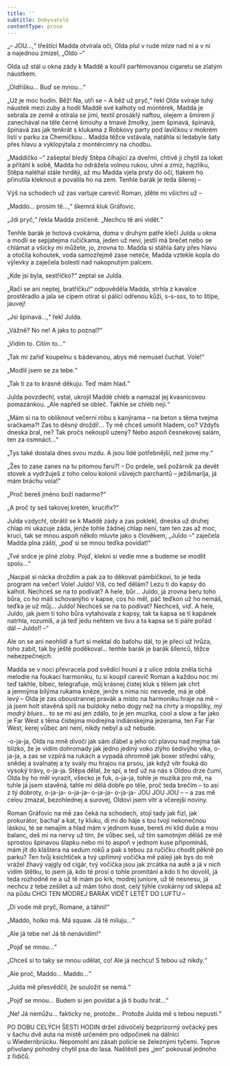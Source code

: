 ```yaml
---
title: ''
subtitle: Dobyvatelé
contentType: prose
---
```


  

„– JOU…,“ třeštící Madda otvírala oči, Olda plul v rudé mlze nad ní a v ní a najednou zmizel, „Oldo –“

Olda už stál u okna zády k Maddě a kouřil parfémovanou cigaretu se zlatým náustkem.

„Oldříšku… Buď se mnou…“

„Už je moc hodin. Běž! Na, utři se – A běž už pryč,“ řekl Olda svíraje tuhý náustek mezi zuby a hodil Maddě své kalhoty od montérek, Madda je sebrala ze země a otírala se jimi, textil prosáklý naftou, olejem a šmírem jí zanechával na těle černé šmouhy a tmavé žmolky, jsem špinavá, špinavá, špinavá zas jak tenkrát s klukama z Robkovy party pod lavičkou v mokrém listí v parku za Chemičkou… Madda těžce vstávala, natáhla si ledabyle šaty přes hlavu a vyklopýtala z montércimry na chodbu.

„Maddičko –“ zašeptal bledý Stěpa číhající za dveřmi, chtivě ji chytil za loket a přitáhl k sobě, Madda ho odrážela volnou rukou, uhni a zmiz, hajzlíku, Stěpa naléhal stále tvrději, až mu Madda vjela prsty do očí, tlakem ho přinutila kleknout a povalila ho na zem. Tenhle barák je teda šílenej –

Výš na schodech už zas vartuje carevič Roman, jděte mi všichni už –

„Maddo… prosím tě…,“ škemrá kluk Gráfovic.

„Jdi pryč,“ řekla Madda zničeně. „Nechcu tě ani vidět.“

Tenhle barák je hotová cvokárna, doma v druhým patře klečí Julda u okna a modlí se sepjatejma ručičkama, jeden už neví, jestli má brečet nebo se chlámat a všicky mi můžete, jo, zrovna to. Madda si stáhla šaty přes hlavu a otočila kohoutek, voda samozřejmě zase neteče, Madda vztekle kopla do výlevky a zaječela bolestí nad nakopnutým palcem.

„Kde jsi byla, sestřičko?“ zeptal se Julda.

„Rači se ani neptej, bratříčku!“ odpověděla Madda, strhla z kavalce prostěradlo a jala se cípem otírat si pálící odřenou kůži, s-s-sss, to to štípe, jauvej!

„Jsi špinavá…,“ řekl Julda.

„Vážně? No ne! A jaks to poznal?“

„Vidím to. Cítím to…“

„Tak mi zařiď koupelnu s bádevanou, abys mě nemusel čuchat. Vole!“

„Modlil jsem se za tebe.“

„Tak ti za to krásně děkuju. Teď mám hlad.“

Julda povzdechl, vstal, ukrojil Maddě chléb a namazal jej kvasnicovou pomazánkou. „Ale napřed se obleč. Takhle se chléb nejí.“

„Mám si na to oblíknout večerní róbu s kanýrama – na beton s těma tvejma sračkama?! Zas to děsný droždí!… Ty mě chceš umořit hladem, co? Vždyťs dneska bral, ne? Tak pročs nekoupil uzený? Nebo aspoň česnekovej salám, ten za osmnáct…“

„Tys také dostala dnes svou mzdu. A jsou lidé potřebnější, než jsme my.“

„Žes to zase zanes na tu pitomou faru?! – Do prdele, seš požárník za devět stovek a vydržuješ z toho celou kolonii všivejch parchantů – ježíšmaríja, já mám bráchu vola!“

„Proč bereš jméno boží nadarmo?“

„A proč ty seš takovej kretén, krucifix?“

Julda vzdychl, obrátil se k Maddě zády a zas poklekl, dneska už druhej chlap mi ukazuje záda, jenže tohle žádnej chlap není, tam ten zas až moc, kruci, tak se mnou aspoň někdo mluvte jako s člověkem, „Juldo –“ zaječela Madda plna záští, „poď si se mnou teďka povídat!“

„Tvé srdce je plné zloby. Pojď, klekni si vedle mne a budeme se modlit spolu…“

„Nacpat si nácka droždím a pak za to děkovat pámbíčkovi, to je teda program na večer! Vole! Juldo! Víš, co teď dělám? Lezu ti do kapsy do kalhot. Nechceš se na to podívat? A hele, bůr… Juldo, já zrovna beru toho bůra, co ho máš schovanýho v kapse, cos ho měl, páč teďkon už ho nemáš, teďka je už můj… Juldo! Nechceš se na to podívat? Nechceš, viď. A hele, Juldo, jak jsem ti toho bůra vytahovala z kapsy, tak ta kapsa se ti kapánek natrhla, rozumíš, a já teď jedu nehtem ve švu a ta kapsa se ti páře pořád dál – Juldo!! –“

Ale on se ani neohlídl a furt si mektal do baťohu dál, to je přeci už hrůza, toho zabít, tak by ještě poděkoval… tenhle barák je barák šílenců, těžce nebezpečnejch.

Madda se v noci převracela pod svědící houní a z ulice zdola zněla tichá melodie na foukací harmoniku, tu si koupil carevič Roman a každou noc mi teď takhle, blbec, telegrafuje, můj krásnej čistej kluk s tělem jak chrt a jemnýma bílýma rukama kněze, jenže s nima nic nesvede, má je obě levý – Olda je zas oboustrannej pravák a místo na harmoniku hraje na mě – já jsem holt stavěná spíš na buldoky nebo dogy než na chrty a mopslíky, _mý modrý blues_… to se mi asi jen zdálo, to je jen muzika, cool a slow a far jako je Far West s těma čistejma modrejma indiánskejma jezerama, ten Far Far West, kerej vůbec ani není, nikdy nebyl a už nebude.

\-o-ja-ja, Olda na mně divočí jak sám ďábel a jeho oči plavou nad mejma tak blízko, že je vidím dohromady jak jedno jediný voko zlýho šedivýho vlka, o-ja-ja, a zas se vzpírá na rukách a vypadá ohromně jak boxer střední váhy, snědej a svalnatej a ty svaly mu hrajou na prsou, jak když vítr fouká do vysoký trávy, o-ja-ja. Stěpa dělal, že spí, a teď už na nás s Oldou drze čumí, Olda by ho měl vyrazit, všecko je fuk, o-ja-ja, tohle je muzika pro mě, na tuhle já jsem stavěná, tahle mi dělá dobře po těle, proč teda brečím – to asi z tý dobroty, o-ja-ja- o-ja-ja– o-ja-ja- o-ja-ja- JOU JOU JOU – – a zas mě celou zmazal, bezohlednej a surovej, Oldovi jsem vítr a včerejší noviny.

Roman Gráfovic na mě zas čeká na schodech, stojí tady jak fízl, jak prokurátor, bachař a kat, ty kluku, di mi do háje s tou tvojí nekonečnou láskou, té se nenajím a hlad mám v jednom kuse, bereš mi klid duše a mou balanc, deš mi na nervy už tím, že vůbec seš, už tím samotným děláš ze mě sprostou špinavou šlapku nebo mi to aspoň v jednom kuse připomínáš, mám jít do kláštera na sedum roků a pak s tebou za ručičku chodit pěkně po parku? Ten tvůj ksichtíček a tvý upřímný vočička mě pálejí jak bys do mě vrážel žhavý vajgly od cigár, tvý vočička jsou jak zrcátka na autě a já v nich vidím štětku, to jsem já, kdo tě prosí o tohle promítání a kdo ti ho dovolil, já teda rozhodně ne a už tě mám po krk, modrej juniore, už tě nesnesu, já nechcu z tebe zešílet a už mám toho dost, celý týhle cvokárny od sklepa až na půdu CHCI TEN MODREJ BARÁK VIDĚT LETĚT DO LUFTU –

„Di vode mě pryč, Romane, a táhni!“

„Maddo, holko má. Má squaw. Já tě miluju…“

„Ale já tebe ne! Já tě nenávidím!“

„Pojď se mnou…“

„Chceš si to taky se mnou udělat, co! Ale já nechcu! S tebou už nikdy.“

„Ale proč, Maddo… Maddo…“

„Julda mě přesvědčil, že souložit se nemá.“

„Pojď se mnou… Budem si jen povídat a já ti budu hrát…“

„Ne! Já nemůžu… fakticky ne, protože… Protože Julda mě s tebou nepustí.“

  

PO DOBU CELÝCH ŠESTI HODIN držel zdivočelý bezprizorný ovčácký pes v šachu dvě auta na místě určeném pro odpočinek na dálnici u Wiedernbrücku. Nepomohl ani zásah policie se železnými tyčemi. Teprve přivolaný pohodný chytil psa do lasa. Naštěstí pes „jen“ pokousal jednoho z řidičů.
